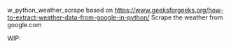 w_python_weather_scrape
based on https://www.geeksforgeeks.org/how-to-extract-weather-data-from-google-in-python/
Scrape the weather from google.com

WIP:
    

